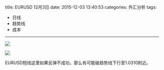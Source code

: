 title: EURUSD 12月3日
date: 2015-12-03 13:40:53
categories: 外汇分析
tags:
- 日线
- 趋势线
- 成本
---
![](http://eurusd.qiniudn.com/11901.png)

![](http://eurusd.qiniudn.com/11902.png)

EURUSD短线这里如果反弹不成功，那么有可能破趋势线下行至1.0310附近。

